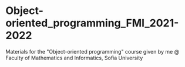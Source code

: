 # Object-oriented_programming_FMI_2021-2022
Materials for the "Object-oriented programming" course given by me @ Faculty of Mathematics and Informatics, Sofia University
